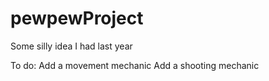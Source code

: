 # pewpewProject
Some silly idea I had last year

To do:
    Add a movement mechanic
    Add a shooting mechanic
   
